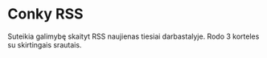 Conky RSS
=================

Suteikia galimybę skaityt RSS naujienas tiesiai darbastalyje. Rodo 3 korteles su skirtingais srautais.